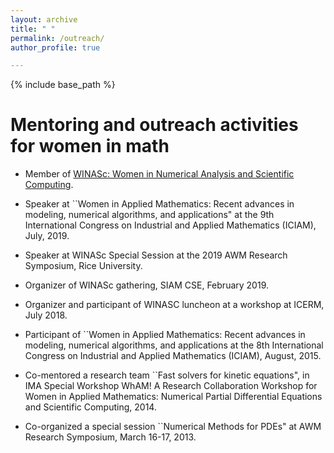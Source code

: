 ```yaml
---
layout: archive
title: " "
permalink: /outreach/
author_profile: true

---
```


{% include base_path %}

Mentoring and outreach activities for women in math
======
* Member of [WINASc: Women in Numerical Analysis and Scientific Computing](https://awm-math.org/research-networks/winasc/).

* Speaker at ``Women in Applied Mathematics: Recent advances in modeling, numerical algorithms, and applications" at the 9th International Congress on Industrial and Applied Mathematics (ICIAM), July, 2019.

* Speaker at WINASc Special Session at the 2019 AWM Research Symposium, Rice University.

* Organizer of  WINASc gathering, SIAM CSE, February 2019.

* Organizer and participant of WINASC luncheon at  a workshop at ICERM, July 2018.

* Participant of ``Women in Applied Mathematics: Recent advances in modeling, numerical algorithms, and applications at the 8th International Congress on Industrial and Applied Mathematics (ICIAM), August, 2015.

* Co-mentored a research team ``Fast solvers for kinetic equations",  in IMA Special Workshop WhAM! A Research Collaboration Workshop for Women in Applied Mathematics: Numerical Partial Differential Equations and Scientific Computing, 2014.

* Co-organized a special session ``Numerical Methods for PDEs"  at AWM Research Symposium, March 16-17, 2013.


